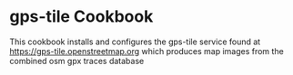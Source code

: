# gps-tile Cookbook

This cookbook installs and configures the gps-tile service found at
https://gps-tile.openstreetmap.org which produces map images from the combined
osm gpx traces database
